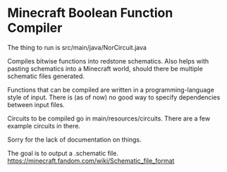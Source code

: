 # Minecraft Boolean Function Compiler

The thing to run is src/main/java/NorCircuit.java

Compiles bitwise functions into redstone schematics.
Also helps with pasting schematics into a Minecraft world,
should there be multiple schematic files generated.

Functions that can be compiled are written in a
programming-language style of input. There is
(as of now) no good way to specify dependencies
between input files.

Circuits to be compiled go in main/resources/circuits.
There are a few example circuits in there.

Sorry for the lack of documentation on things.

The goal is to output a .schematic file.
https://minecraft.fandom.com/wiki/Schematic_file_format
